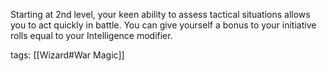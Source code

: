 Starting at 2nd level, your keen ability to assess tactical situations allows you to act quickly in battle. You can give yourself a bonus to your initiative rolls equal to your Intelligence modifier.

tags: [[Wizard#War Magic]]